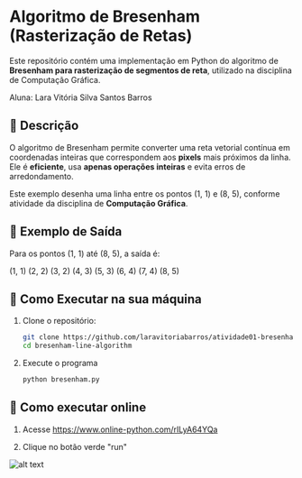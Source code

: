 # Algoritmo de Bresenham (Rasterização de Retas)

Este repositório contém uma implementação em Python do algoritmo de **Bresenham para rasterização de segmentos de reta**, utilizado na disciplina de Computação Gráfica.

Aluna: Lara Vitória Silva Santos Barros

## 📌 Descrição

O algoritmo de Bresenham permite converter uma reta vetorial contínua em coordenadas inteiras que correspondem aos **pixels** mais próximos da linha. Ele é **eficiente**, usa **apenas operações inteiras** e evita erros de arredondamento.

Este exemplo desenha uma linha entre os pontos (1, 1) e (8, 5), conforme atividade da disciplina de **Computação Gráfica**.

## 🔢 Exemplo de Saída

Para os pontos (1, 1) até (8, 5), a saída é:

(1, 1)
(2, 2)
(3, 2)
(4, 3)
(5, 3)
(6, 4)
(7, 4)
(8, 5)


## 🚀 Como Executar na sua máquina

1. Clone o repositório:
   ```bash
   git clone https://github.com/laravitoriabarros/atividade01-bresenham.git
   cd bresenham-line-algorithm

2. Execute o programa

    ```bash
    python bresenham.py

## 🚀 Como executar online

1. Acesse https://www.online-python.com/rILyA64YQa 

2. Clique no botão verde "run"

![alt text](image.png)